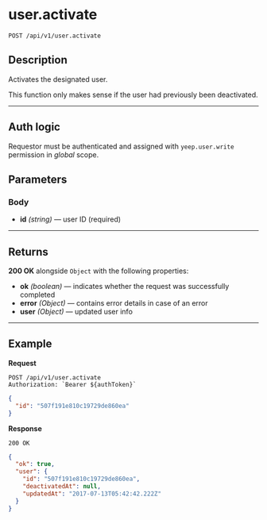 # user.activate

`POST /api/v1/user.activate`

## Description

Activates the designated user.

This function only makes sense if the user had previously been deactivated.

***

## Auth logic

Requestor must be authenticated and assigned with `yeep.user.write` permission in _global_ scope.

## Parameters

### Body

- **id** _(string)_ — user ID (required)

***

## Returns

**200 OK** alongside `Object` with the following properties:

- **ok** _(boolean)_ — indicates whether the request was successfully completed
- **error** _(Object)_ — contains error details in case of an error
- **user** _(Object)_ — updated user info

***

## Example

**Request**

```
POST /api/v1/user.activate
Authorization: `Bearer ${authToken}`
```

``` json
{
  "id": "507f191e810c19729de860ea"
}
```

**Response**

`200 OK`

``` json
{
  "ok": true,
  "user": {
    "id": "507f191e810c19729de860ea",
    "deactivatedAt": null,
    "updatedAt": "2017-07-13T05:42:42.222Z"
  }
}
```
